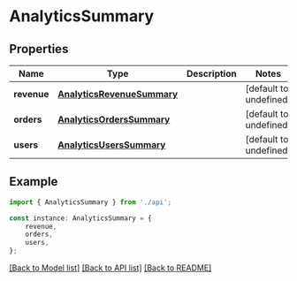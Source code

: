# AnalyticsSummary


## Properties

Name | Type | Description | Notes
------------ | ------------- | ------------- | -------------
**revenue** | [**AnalyticsRevenueSummary**](AnalyticsRevenueSummary.md) |  | [default to undefined]
**orders** | [**AnalyticsOrdersSummary**](AnalyticsOrdersSummary.md) |  | [default to undefined]
**users** | [**AnalyticsUsersSummary**](AnalyticsUsersSummary.md) |  | [default to undefined]

## Example

```typescript
import { AnalyticsSummary } from './api';

const instance: AnalyticsSummary = {
    revenue,
    orders,
    users,
};
```

[[Back to Model list]](../README.md#documentation-for-models) [[Back to API list]](../README.md#documentation-for-api-endpoints) [[Back to README]](../README.md)
